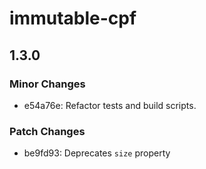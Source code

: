 # immutable-cpf

## 1.3.0

### Minor Changes

- e54a76e: Refactor tests and build scripts.

### Patch Changes

- be9fd93: Deprecates `size` property
